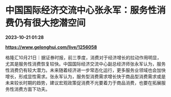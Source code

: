 # 中国国际经济交流中心张永军：服务性消费仍有很大挖潜空间

**2023-10-21 01:28**

**https://www.gelonghui.com/live/1256058**

格隆汇10月21日｜据证券时报，前三季度，消费对于经济增长的拉动作用明显，尤其是服务性消费恢复较快。中国国际经济交流中心副总经济师张永军认为，服务性消费仍有较大潜力。未来随着经济进一步常态化运行，更多服务业领域也会加快增长，形成显性需求。张永军认为，服务型消费需求增长快于商品型消费需求或是未来较长时期的趋势，建议宏观政策促消费不光要着力于商品消费，也要在拓展服务性消费方面下功夫。